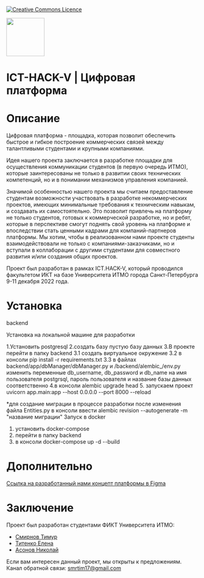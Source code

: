 <a rel="license" href="[https://github.com/timsmr/ICT.HACK-IV/blob/main/LICENSE]"><img alt="Creative Commons Licence"
style="border-width:0" src="https://camo.githubusercontent.com/8935c1c469baaaff5f6efbce5bf38e51b2e8c8502ab49336064cc2bf05b0cd30/68747470733a2f2f696d672e736869656c64732e696f2f6769746875622f6c6963656e73652f65766c6b6f2f4943546f6e426f74" /></a>

<img src='https://user-images.githubusercontent.com/63160594/206897763-ae44cd6c-629f-4fcb-bc38-c39742e51c90.png' width='100'>



# ICT-HACK-V | Цифровая платформа

# Описание

Цифровая платформа - площадка, которая позволит обеспечить быстрое и гибкое построение коммерческих связей между талантливыми студентами и крупными компаниями.

Идея нашего проекта заключается в разработке площадки для осуществления коммуникации студентов (в первую очередь ИТМО), которые заинтересованы не только в развитии своих технических компетенций, но и в понимании механизмов управления компанией. 

Значимой особенностью нашего проекта мы считаем предоставление студентам возможности участвовать в разработке некоммерческих проектов, имеющих минимальные требования к техническим навыкам, и создавать их самостоятельно. Это позволит привлечь на платформу не только студентов, готовых к коммерческой разработке, но и ребят, которые в перспективе смогут поднять свой уровень на платформе и впоследствии стать ценными кадрами для компаний-партнеров платформы. Мы хотим, чтобы в реализованном нами проекте студенты взаимодействовали не только с компаниями-заказчиками, но и вступали в коллаборации с другими студентами для совместного развития и/или создания общих проектов. 

Проект был разработан в рамках ICT.HACK-V, который проводился факультетом ИКТ на базе Университета ИТМО города Санкт-Петербурга 9-11 декабря 2022 года.



# Установка
backend


Установка на локальной машине для разработки

1.Установить postgresql
2.создать базу пустую базу данных
3.В проекте перейти в папку backend
3.1 создать виртуальное окружение 
3.2 в консоли pip install -r requirements.txt
3.3 в файлах backend/app/dbManager/dbManager.py и /backend/alembic_/env.py 
изменить переменные db_username, db_password и db_name на имя пользователя postgrsql, пароль пользователя и название базы данных соответственно
4.в консоли alembic upgrade head
5. запускаем проект uvicorn app.main:app --host 0.0.0.0 --port 8000 --reload

*для создание миграции в процессе разработки после изменения файла Entities.py в консоли ввести alembic revision --autogenerate -m "название миграции"
Запуск в docker
1. установить docker-compose
2. перейти в папку backend
3. в консоли docker-compose up -d --build


# Дополнительно

[Ссылка на разработанный нами концепт платформы в Figma](https://www.figma.com/file/jGSuQvwiHX4dSR6ez00nHU/%D1%81%D0%B2%D0%B5%D0%BA%D0%BB%D0%BE "Наслаждайтесь!")



# Заключение

Проект был разработан студентами ФИКТ Университета ИТМО:

- [Смирнов Тимур](https://github.com/timsmr)
- [Титенко Елена](https://github.com/oxxawsm)
- [Асонов Николай](https://github.com/AsonovNikolay)

Если вам интересен данный проект, мы открыты к предложениям. Канал обратной связи: smrtim17@gmail.com
